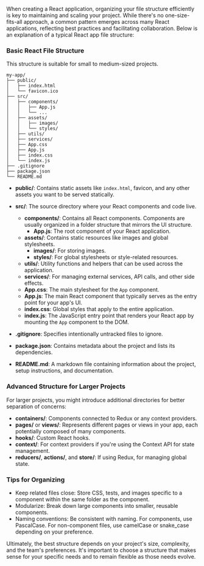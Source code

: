 When creating a React application, organizing your file structure efficiently is key to maintaining and scaling your project. While there's no one-size-fits-all approach, a common pattern emerges across many React applications, reflecting best practices and facilitating collaboration. Below is an explanation of a typical React app file structure:

### Basic React File Structure

This structure is suitable for small to medium-sized projects.

```
my-app/
├── public/
│   ├── index.html
│   └── favicon.ico
├── src/
│   ├── components/
│   │   ├── App.js
│   │   └── ...
│   ├── assets/
│   │   ├── images/
│   │   └── styles/
│   ├── utils/
│   ├── services/
│   ├── App.css
│   ├── App.js
│   ├── index.css
│   └── index.js
├── .gitignore
├── package.json
└── README.md
```

- **public/**: Contains static assets like `index.html`, favicon, and any other assets you want to be served statically.
- **src/**: The source directory where your React components and code live.
  - **components/**: Contains all React components. Components are usually organized in a folder structure that mirrors the UI structure.
    - **App.js**: The root component of your React application.
  - **assets/**: Contains static resources like images and global stylesheets.
    - **images/**: For storing images.
    - **styles/**: For global stylesheets or style-related resources.
  - **utils/**: Utility functions and helpers that can be used across the application.
  - **services/**: For managing external services, API calls, and other side effects.
  - **App.css**: The main stylesheet for the `App` component.
  - **App.js**: The main React component that typically serves as the entry point for your app's UI.
  - **index.css**: Global styles that apply to the entire application.
  - **index.js**: The JavaScript entry point that renders your React app by mounting the `App` component to the DOM.

- **.gitignore**: Specifies intentionally untracked files to ignore.
- **package.json**: Contains metadata about the project and lists its dependencies.
- **README.md**: A markdown file containing information about the project, setup instructions, and documentation.

### Advanced Structure for Larger Projects

For larger projects, you might introduce additional directories for better separation of concerns:

- **containers/**: Components connected to Redux or any context providers.
- **pages/** or **views/**: Represents different pages or views in your app, each potentially composed of many components.
- **hooks/**: Custom React hooks.
- **context/**: For context providers if you're using the Context API for state management.
- **reducers/**, **actions/**, and **store/**: If using Redux, for managing global state.

### Tips for Organizing

- Keep related files close: Store CSS, tests, and images specific to a component within the same folder as the component.
- Modularize: Break down large components into smaller, reusable components.
- Naming conventions: Be consistent with naming. For components, use PascalCase. For non-component files, use camelCase or snake_case depending on your preference.

Ultimately, the best structure depends on your project's size, complexity, and the team's preferences. It's important to choose a structure that makes sense for your specific needs and to remain flexible as those needs evolve.
